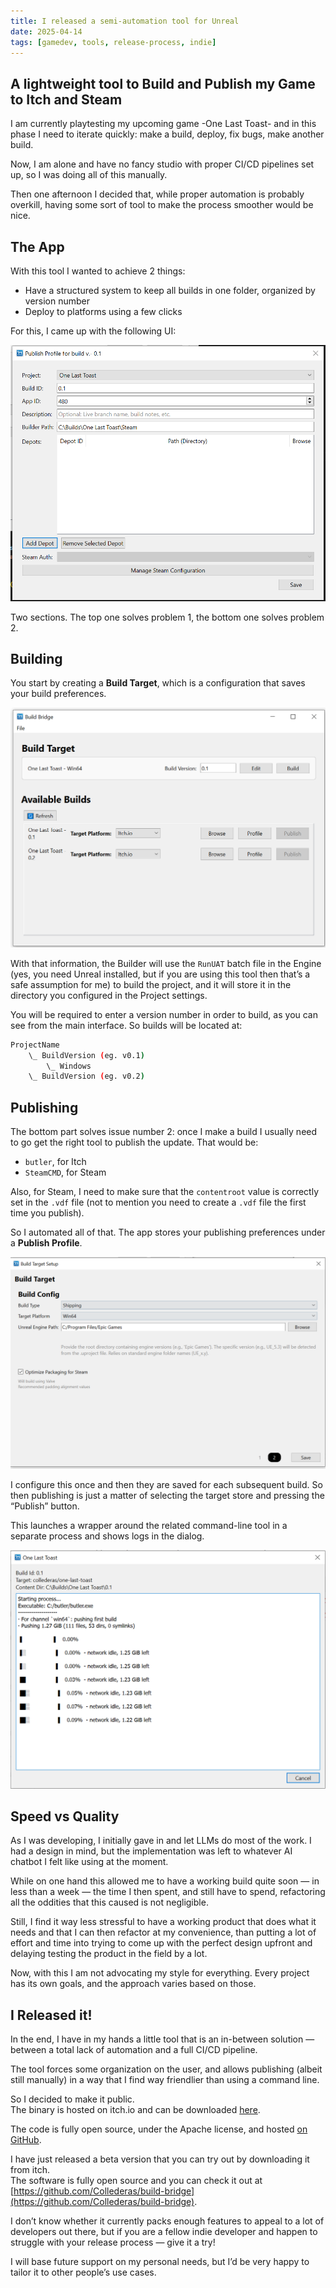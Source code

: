 ```yaml
---
title: I released a semi-automation tool for Unreal
date: 2025-04-14
tags: [gamedev, tools, release-process, indie]
---
```


## A lightweight tool to Build and Publish my Game to Itch and Steam

I am currently playtesting my upcoming game -One Last Toast- and in this phase I need to iterate quickly: make a build, deploy, fix bugs, make another build.

Now, I am alone and have no fancy studio with proper CI/CD pipelines set up, so I was doing all of this manually.

Then one afternoon I decided that, while proper automation is probably overkill, having some sort of tool to make the process smoother would be nice.

## The App

With this tool I wanted to achieve 2 things:

- Have a structured system to keep all builds in one folder, organized by version number  
- Deploy to platforms using a few clicks

For this, I came up with the following UI:

<img src="./image1.png" alt="Main UI">

Two sections. The top one solves problem 1, the bottom one solves problem 2.

## Building

You start by creating a **Build Target**, which is a configuration that saves your build preferences.

<img src="./image2.png" alt="Build Target">


With that information, the Builder will use the `RunUAT` batch file in the Engine (yes, you need Unreal installed, but if you are using this tool then that’s a safe assumption for me) to build the project, and it will store it in the directory you configured in the Project settings.

You will be required to enter a version number in order to build, as you can see from the main interface. So builds will be located at:

```bash
ProjectName
	\_ BuildVersion (eg. v0.1)
		\_ Windows
	\_ BuildVersion (eg. v0.2)
```
## Publishing

The bottom part solves issue number 2: once I make a build I usually need to go get the right tool to publish the update. That would be:

- `butler`, for Itch  
- `SteamCMD`, for Steam  

Also, for Steam, I need to make sure that the `contentroot` value is correctly set in the `.vdf` file (not to mention you need to create a `.vdf` file the first time you publish).

So I automated all of that. The app stores your publishing preferences under a **Publish Profile**.

<img src="./image3.png" alt="Publishing">

I configure this once and then they are saved for each subsequent build. So then publishing is just a matter of selecting the target store and pressing the “Publish” button.

This launches a wrapper around the related command-line tool in a separate process and shows logs in the dialog.

<img src="./image4.png" alt="Pulish Dialog in action">

## Speed vs Quality

As I was developing, I initially gave in and let LLMs do most of the work. I had a design in mind, but the implementation was left to whatever AI chatbot I felt like using at the moment.

While on one hand this allowed me to have a working build quite soon — in less than a week — the time I then spent, and still have to spend, refactoring all the oddities that this caused is not negligible.

Still, I find it way less stressful to have a working product that does what it needs and that I can then refactor at my convenience, than putting a lot of effort and time into trying to come up with the perfect design upfront and delaying testing the product in the field by a lot.

Now, with this I am not advocating my style for everything. Every project has its own goals, and the approach varies based on those.

## I Released it!

In the end, I have in my hands a little tool that is an in-between solution — between a total lack of automation and a full CI/CD pipeline.

The tool forces some organization on the user, and allows publishing (albeit still manually) in a way that I find way friendlier than using a command line.

So I decided to make it public.  
The binary is hosted on itch.io and can be downloaded [here](https://collederas.itch.io/build-bridge).

The code is fully open source, under the Apache license, and hosted [on GitHub](https://github.com/Collederas/build-bridge).

I have just released a beta version that you can try out by downloading it from itch.  
The software is fully open source and you can check it out at [https://github.com/Collederas/build-bridge](https://github.com/Collederas/build-bridge).

I don’t know whether it currently packs enough features to appeal to a lot of developers out there, but if you are a fellow indie developer and happen to struggle with your release process — give it a try!

I will base future support on my personal needs, but I’d be very happy to tailor it to other people’s use cases.
